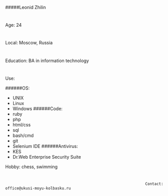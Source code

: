 #####Leonid Zhilin
#
Age: 24
#
Local: Moscow, Russia
#
Education: BA in information technology
#
Use:

 ######OS:
  * UNIX
  * Linux
  * Windows
  ######Code:
  * ruby
  * php
  * html/css
  * sql
  * bash/cmd
  * git
  * Selenium IDE
  ######Antivirus:
  * KES
  * Dr.Web Enterprise Security Suite

Hobby: chess, swimming
#
                                                                  Contact: office@ukusi-moyu-kolbasku.ru

